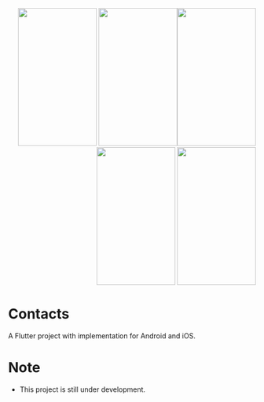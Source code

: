 <div style="text-align: right">
<img src="https://user-images.githubusercontent.com/7838718/65740177-3f2f8e00-e0be-11e9-9f48-38bebaf9992c.png" width="160" height="280"  style="float: right;">
<img src="https://user-images.githubusercontent.com/7838718/65740179-3f2f8e00-e0be-11e9-90ce-5419626fe3a1.png" width="160" height="280">
<img src="https://user-images.githubusercontent.com/7838718/65740180-3fc82480-e0be-11e9-8136-c55f3e14c64b.png" width="160" height="280">
<img src="https://user-images.githubusercontent.com/7838718/65740181-3fc82480-e0be-11e9-9393-ae3477c67ec7.png" width="160" height="280">
<img src="https://user-images.githubusercontent.com/7838718/65740182-3fc82480-e0be-11e9-8b6f-50062c91be1f.png" width="160" height="280">
</div>

# Contacts

A Flutter project with implementation for Android and iOS.

# Note

* This project is still under development.

